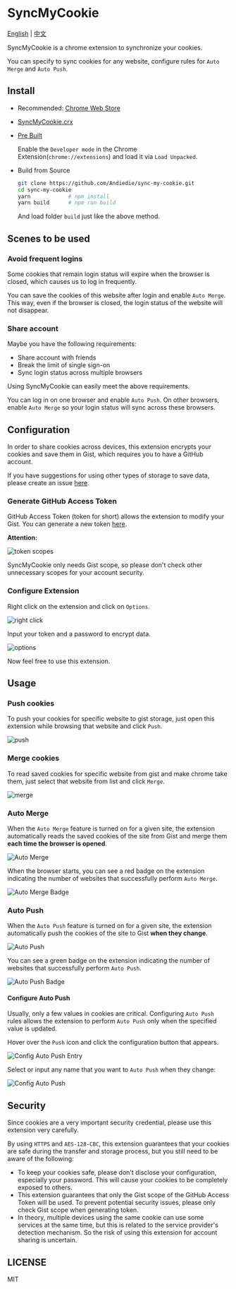 # SyncMyCookie
[English](https://github.com/Andiedie/sync-my-cookie/blob/master/README.md) | [中文](https://blog.andiedie.cn/posts/abbd/)

SyncMyCookie is a chrome extension to synchronize your cookies.

You can specify to sync cookies for any website, configure rules for `Auto Merge` and `Auto Push`.

## Install
- Recommended: [Chrome Web Store](https://chrome.google.com/webstore/detail/syncmycookie/laapobniolmbhnkldepjnebendehhmmf)
- [SyncMyCookie.crx](https://github.com/andiedie/sync-my-cookie/releases/download/v2.0.0/crx.zip)
- [Pre Built](https://github.com/andiedie/sync-my-cookie/releases/download/v2.0.0/pre-built.zip)

  Enable the `Developer mode` in the Chrome Extension(`chrome://extensions`) and load it via `Load Unpacked`.
  
- Build from Source

  ```bash
  git clone https://github.com/Andiedie/sync-my-cookie.git
  cd sync-my-cookie
  yarn            # npm install
  yarn build      # npm run build
  ```
  And load folder `build` just like the above method.

## Scenes to be used
### Avoid frequent logins
Some cookies that remain login status will expire when the browser is closed, which causes us to log in frequently.

You can save the cookies of this website after login and enable `Auto Merge`. This way, even if the browser is closed, the login status of the website will not disappear.

### Share account
Maybe you have the following requirements:
- Share account with friends
- Break the limit of single sign-on
- Sync login status across multiple browsers

Using SyncMyCookie can easily meet the above requirements.

You can log in on one browser and enable `Auto Push`. On other browsers, enable `Auto Merge` so your login status will sync across these browsers.
  
## Configuration
In order to share cookies across devices, this extension encrypts your cookies and save them in Gist, which requires you to have a GitHub account.

If you have suggestions for using other types of storage to save data, please create an issue [here](https://github.com/Andiedie/sync-my-cookie/issues).

### Generate GitHub Access Token
GitHub Access Token (token for short) allows the extension to modify your Gist. You can generate a new token [here](https://github.com/settings/tokens/new).

**Attention:**

![token scopes](./assets/docs/token_scopes.jpg)

SyncMyCookie only needs Gist scope, so please don't check other unnecessary scopes for your account security.

### Configure Extension
Right click on the extension and click on `Options`.

![right click](./assets/docs/right_click.jpg)

Input your token and a password to encrypt data.

![options](./assets/docs/options.jpg)

Now feel free to use this extension.

## Usage
### Push cookies
To push your cookies for specific website to gist storage, just open this extension while browsing that website and click `Push`.

![push](./assets/docs/push.jpg)

### Merge cookies
To read saved cookies for specific website from gist and make chrome take them, just select that website from list and click `Merge`.

![merge](./assets/docs/merge.jpg)

### Auto Merge
When the `Auto Merge` feature is turned on for a given site, the extension automatically reads the saved cookies of the site from Gist and merge them **each time the browser is opened**.

![Auto Merge](./assets/docs/auto_merge.jpg)

When the browser starts, you can see a red badge on the extension indicating the number of websites that successfully perform `Auto Merge`.

![Auto Merge Badge](./assets/docs/auto_merge_badge.jpg)

### Auto Push
When the `Auto Push` feature is turned on for a given site, the extension automatically push the cookies of the site to Gist **when they change**.

![Auto Push](./assets/docs/auto_push.jpg)

You can see a green badge on the extension indicating the number of websites that successfully perform `Auto Push`.

![Auto Push Badge](./assets/docs/auto_push_badge.jpg)

#### Configure Auto Push
Usually, only a few values in cookies are critical. Configuring `Auto Push` rules allows the extension to perform `Auto Push` only when the specified value is updated.

Hover over the `Push` icon and click the configuration button that appears.

![Config Auto Push Entry](./assets/docs/config_auto_push_entry.jpg)

Select or input any name that you want to `Auto Push` when they change:

![Config Auto Push](./assets/docs/config_auto_push.jpg)

## Security
Since cookies are a very important security credential, please use this extension very carefully.

By using `HTTPS` and `AES-128-CBC`, this extension guarantees that your cookies are safe during the transfer and storage process, but you still need to be aware of the following:

- To keep your cookies safe, please don't disclose your configuration, especially your password. This will cause your cookies to be completely exposed to others.
- This extension guarantees that only the Gist scope of the GitHub Access Token will be used. To prevent potential security issues, please only check Gist scope when generating token.
- In theory, multiple devices using the same cookie can use some services at the same time, but this is related to the service provider's detection mechanism. So the risk of using this extension for account sharing is uncertain.

## LICENSE
MIT